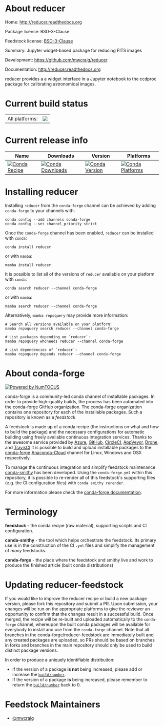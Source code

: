 About reducer
=============

Home: http://reducer.readthedocs.org

Package license: BSD-3-Clause

Feedstock license: [BSD-3-Clause](https://github.com/conda-forge/reducer-feedstock/blob/main/LICENSE.txt)

Summary: Jupyter widget-based package for reducing FITS images

Development: https://github.com/mwcraig/reducer

Documentation: http://reducer.readthedocs.org

reducer provides a a widget interface in a Jupyter notebook to the ccdproc package
for calibrating astronomical images.


Current build status
====================


<table><tr><td>All platforms:</td>
    <td>
      <a href="https://dev.azure.com/conda-forge/feedstock-builds/_build/latest?definitionId=3506&branchName=main">
        <img src="https://dev.azure.com/conda-forge/feedstock-builds/_apis/build/status/reducer-feedstock?branchName=main">
      </a>
    </td>
  </tr>
</table>

Current release info
====================

| Name | Downloads | Version | Platforms |
| --- | --- | --- | --- |
| [![Conda Recipe](https://img.shields.io/badge/recipe-reducer-green.svg)](https://anaconda.org/conda-forge/reducer) | [![Conda Downloads](https://img.shields.io/conda/dn/conda-forge/reducer.svg)](https://anaconda.org/conda-forge/reducer) | [![Conda Version](https://img.shields.io/conda/vn/conda-forge/reducer.svg)](https://anaconda.org/conda-forge/reducer) | [![Conda Platforms](https://img.shields.io/conda/pn/conda-forge/reducer.svg)](https://anaconda.org/conda-forge/reducer) |

Installing reducer
==================

Installing `reducer` from the `conda-forge` channel can be achieved by adding `conda-forge` to your channels with:

```
conda config --add channels conda-forge
conda config --set channel_priority strict
```

Once the `conda-forge` channel has been enabled, `reducer` can be installed with `conda`:

```
conda install reducer
```

or with `mamba`:

```
mamba install reducer
```

It is possible to list all of the versions of `reducer` available on your platform with `conda`:

```
conda search reducer --channel conda-forge
```

or with `mamba`:

```
mamba search reducer --channel conda-forge
```

Alternatively, `mamba repoquery` may provide more information:

```
# Search all versions available on your platform:
mamba repoquery search reducer --channel conda-forge

# List packages depending on `reducer`:
mamba repoquery whoneeds reducer --channel conda-forge

# List dependencies of `reducer`:
mamba repoquery depends reducer --channel conda-forge
```


About conda-forge
=================

[![Powered by
NumFOCUS](https://img.shields.io/badge/powered%20by-NumFOCUS-orange.svg?style=flat&colorA=E1523D&colorB=007D8A)](https://numfocus.org)

conda-forge is a community-led conda channel of installable packages.
In order to provide high-quality builds, the process has been automated into the
conda-forge GitHub organization. The conda-forge organization contains one repository
for each of the installable packages. Such a repository is known as a *feedstock*.

A feedstock is made up of a conda recipe (the instructions on what and how to build
the package) and the necessary configurations for automatic building using freely
available continuous integration services. Thanks to the awesome service provided by
[Azure](https://azure.microsoft.com/en-us/services/devops/), [GitHub](https://github.com/),
[CircleCI](https://circleci.com/), [AppVeyor](https://www.appveyor.com/),
[Drone](https://cloud.drone.io/welcome), and [TravisCI](https://travis-ci.com/)
it is possible to build and upload installable packages to the
[conda-forge](https://anaconda.org/conda-forge) [Anaconda-Cloud](https://anaconda.org/)
channel for Linux, Windows and OSX respectively.

To manage the continuous integration and simplify feedstock maintenance
[conda-smithy](https://github.com/conda-forge/conda-smithy) has been developed.
Using the ``conda-forge.yml`` within this repository, it is possible to re-render all of
this feedstock's supporting files (e.g. the CI configuration files) with ``conda smithy rerender``.

For more information please check the [conda-forge documentation](https://conda-forge.org/docs/).

Terminology
===========

**feedstock** - the conda recipe (raw material), supporting scripts and CI configuration.

**conda-smithy** - the tool which helps orchestrate the feedstock.
                   Its primary use is in the construction of the CI ``.yml`` files
                   and simplify the management of *many* feedstocks.

**conda-forge** - the place where the feedstock and smithy live and work to
                  produce the finished article (built conda distributions)


Updating reducer-feedstock
==========================

If you would like to improve the reducer recipe or build a new
package version, please fork this repository and submit a PR. Upon submission,
your changes will be run on the appropriate platforms to give the reviewer an
opportunity to confirm that the changes result in a successful build. Once
merged, the recipe will be re-built and uploaded automatically to the
`conda-forge` channel, whereupon the built conda packages will be available for
everybody to install and use from the `conda-forge` channel.
Note that all branches in the conda-forge/reducer-feedstock are
immediately built and any created packages are uploaded, so PRs should be based
on branches in forks and branches in the main repository should only be used to
build distinct package versions.

In order to produce a uniquely identifiable distribution:
 * If the version of a package **is not** being increased, please add or increase
   the [``build/number``](https://docs.conda.io/projects/conda-build/en/latest/resources/define-metadata.html#build-number-and-string).
 * If the version of a package **is** being increased, please remember to return
   the [``build/number``](https://docs.conda.io/projects/conda-build/en/latest/resources/define-metadata.html#build-number-and-string)
   back to 0.

Feedstock Maintainers
=====================

* [@mwcraig](https://github.com/mwcraig/)

